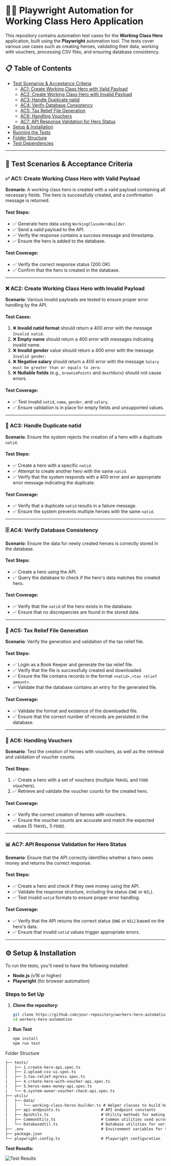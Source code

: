 # 🦸‍♂️ Playwright Automation for Working Class Hero Application

This repository contains automation test cases for the **Working Class Hero** application, built using the **Playwright** automation tool. The tests cover various use cases such as creating heroes, validating their data, working with vouchers, processing CSV files, and ensuring database consistency.

## 📋 Table of Contents

- [Test Scenarios & Acceptance Criteria](#test-scenarios--acceptance-criteria)
    - [AC1: Create Working Class Hero with Valid Payload](#ac1-create-working-class-hero-with-valid-payload)
    - [AC2: Create Working Class Hero with Invalid Payload](#ac2-create-working-class-hero-with-invalid-payload)
    - [AC3: Handle Duplicate natid](#ac3-handle-duplicate-natid)
    - [AC4: Verify Database Consistency](#ac4-verify-database-consistency)
    - [AC5: Tax Relief File Generation](#ac5-tax-relief-file-generation)
    - [AC6: Handling Vouchers](#ac6-handling-vouchers)
    - [AC7: API Response Validation for Hero Status](#ac7-api-response-validation-for-hero-status)
- [Setup & Installation](#setup--installation)
- [Running the Tests](#running-the-tests)
- [Folder Structure](#folder-structure)
- [Test Dependencies](#test-dependencies)

---

## 📝 Test Scenarios & Acceptance Criteria

### ✅ AC1: Create Working Class Hero with Valid Payload

**Scenario**: A working class hero is created with a valid payload containing all necessary fields. The hero is successfully created, and a confirmation message is returned.

#### Test Steps:
- ✅ Generate hero data using `WorkingClassHeroBuilder`.
- ✅ Send a valid payload to the API.
- ✅ Verify the response contains a success message and timestamp.
- ✅ Ensure the hero is added to the database.

#### Test Coverage:
- ✅ Verify the correct response status (200 OK).
- ✅ Confirm that the hero is created in the database.

---

### ❌ AC2: Create Working Class Hero with Invalid Payload

**Scenario**: Various invalid payloads are tested to ensure proper error handling by the API.

#### Test Cases:
1. ❌ **Invalid natid format** should return a 400 error with the message `Invalid natid`.
2. ❌ **Empty name** should return a 400 error with messages indicating invalid name.
3. ❌ **Invalid gender** value should return a 400 error with the message `Invalid gender`.
4. ❌ **Negative salary** should return a 400 error with the message `Salary must be greater than or equals to zero`.
5. ❌ **Nullable fields** (e.g., `browniePoints` and `deathDate`) should not cause errors.

#### Test Coverage:
- ✅ Test invalid `natid`, `name`, `gender`, and `salary`.
- ✅ Ensure validation is in place for empty fields and unsupported values.

---

### 🔄 AC3: Handle Duplicate natid

**Scenario**: Ensure the system rejects the creation of a hero with a duplicate `natid`.

#### Test Steps:
- ✅ Create a hero with a specific `natid`.
- ✅ Attempt to create another hero with the same `natid`.
- ✅ Verify that the system responds with a 400 error and an appropriate error message indicating the duplicate.

#### Test Coverage:
- ✅ Verify that a duplicate `natid` results in a failure message.
- ✅ Ensure the system prevents multiple heroes with the same `natid`.

---

### 🗄️ AC4: Verify Database Consistency

**Scenario**: Ensure the data for newly created heroes is correctly stored in the database.

#### Test Steps:
- ✅ Create a hero using the API.
- ✅ Query the database to check if the hero's data matches the created hero.

#### Test Coverage:
- ✅ Verify that the `natid` of the hero exists in the database.
- ✅ Ensure that no discrepancies are found in the stored data.

---

### 📂 AC5: Tax Relief File Generation

**Scenario**: Verify the generation and validation of the tax relief file.

#### Test Steps:
- ✅ Login as a Book Keeper and generate the tax relief file.
- ✅ Verify that the file is successfully created and downloaded.
- ✅ Ensure the file contains records in the format `<natid>,<tax relief amount>`.
- ✅ Validate that the database contains an entry for the generated file.

#### Test Coverage:
- ✅ Validate the format and existence of the downloaded file.
- ✅ Ensure that the correct number of records are persisted in the database.

---

### 🎫 AC6: Handling Vouchers

**Scenario**: Test the creation of heroes with vouchers, as well as the retrieval and validation of voucher counts.

#### Test Steps:
1. ✅ Create a hero with a set of vouchers (multiple `TRAVEL` and `FOOD` vouchers).
2. ✅ Retrieve and validate the voucher counts for the created hero.

#### Test Coverage:
- ✅ Verify the correct creation of heroes with vouchers.
- ✅ Ensure the voucher counts are accurate and match the expected values (5 `TRAVEL`, 5 `FOOD`).

---

### 📊 AC7: API Response Validation for Hero Status

**Scenario**: Ensure that the API correctly identifies whether a hero owes money and returns the correct response.

#### Test Steps:
- ✅ Create a hero and check if they owe money using the API.
- ✅ Validate the response structure, including the status (`OWE` or `NIL`).
- ✅ Test invalid `natid` formats to ensure proper error handling.

#### Test Coverage:
- ✅ Verify that the API returns the correct status (`OWE` or `NIL`) based on the hero's data.
- ✅ Ensure that invalid `natid` values trigger appropriate errors.

---

## ⚙️ Setup & Installation

To run the tests, you'll need to have the following installed:

- **Node.js** (v16 or higher)
- **Playwright** (for browser automation)

### Steps to Set Up

1. **Clone the repository**:
   ```bash
   git clone https://github.com/your-repository/workers-hero-automation.git
   cd workers-hero-automation
   ```
   
2. **Run Test**
    ```bash
   npm install
   npm run test
   ```

Folder Structure
```html
├── tests/
│   ├── 1.create-hero-api.spec.ts         
│   ├── 2.upload-csv-ui.spec.ts           
│   ├── 3.tax-relief-egress.spec.ts    
|   ├── 4.create-hero-with-voucher-api.spec.ts
|   ├── 5.heros-owes-money-api.spec.ts
|   └── 6.system-owner-voucher-check-api.spec.ts
├── utils/
│   ├── data/
│   │   └── working-class-heros-builder.ts # Helper classes to build hero data
│   ├── api-endpoints.ts                  # API endpoint constants
│   ├── ApiUtils.ts                       # Utility methods for making API requests
│   ├── CommonUtils.ts                    # Common utilities used across tests
│   └── DatabaseUtil.ts                   # Database utilities for verifying data
├── .env                                  # Environment variables for the tests
├── package.json
└── playwright.config.ts                  # Playwright configuration

```

**Test Results:**

![Test Results](img/img.png)
